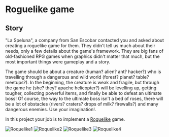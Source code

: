 # Roguelike game

## Story

"La Speluna", a company from San Escobar contacted you and asked
about creating a roguelike game for them. They didn't tell us much about
their needs, only a few details about the game's framework. They are big
fans of old-fashioned RPG games when graphics didn't matter that much,
but the most important things were gameplay and a story.

The game should be about a creature (human? alien? ant? hacker?) who is
travelling through a dangerous and wild world (forest? planet? table?
meetups?). In the beginning, the creature is weak and fragile, but
through the game he (she? they? apache helicopter?) will be levelling
up, getting tougher, collecting powerful items, and finally be able to
defeat an ultimate boss! Of course, the way to the ultimate boss isn't a
bed of roses, there will be a lot of obstacles (rivers? craters? drops
of milk? firewalls?) and many dangerous enemies. Use your imagination!.

In this project your job is to implement a
[Roguelike](https://en.wikipedia.org/wiki/Roguelike) game.

![Roquelike1](https://user-images.githubusercontent.com/36601103/103354240-53292300-4aab-11eb-9622-2bf582dafb7a.JPG)
![Roquelike2](https://user-images.githubusercontent.com/36601103/103354242-53c1b980-4aab-11eb-84c8-89e2b10e287f.JPG)
![Roquelike3](https://user-images.githubusercontent.com/36601103/103354241-53c1b980-4aab-11eb-8f4b-50e319296703.JPG)
![Roquelike4](https://user-images.githubusercontent.com/36601103/103354243-545a5000-4aab-11eb-8a6e-d364f41b66f0.JPG)
